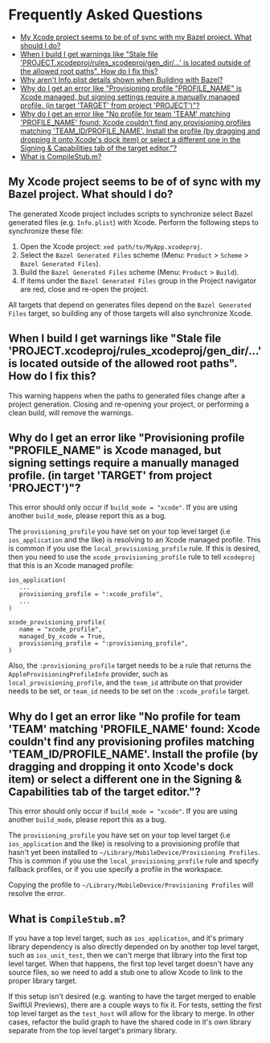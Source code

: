 # Frequently Asked Questions

<!--
The TOC for this document was generated using https://github.com/ekalinin/github-markdown-toc.go.

# Install gh-md-toc
brew install github-markdown-toc

# Generate TOC
gh-md-toc --hide-header --hide-footer --start-depth=1
-->
* [My Xcode project seems to be of of sync with my Bazel project\. What should I do?](#my-xcode-project-seems-to-be-of-of-sync-with-my-bazel-project-what-should-i-do)
* [When I build I get warnings like "Stale file 'PROJECT\.xcodeproj/rules\_xcodeproj/gen\_dir/\.\.\.' is located outside of the allowed root paths"\. How do I fix this?](#when-i-build-i-get-warnings-like-stale-file-projectxcodeprojrules_xcodeprojgen_dir-is-located-outside-of-the-allowed-root-paths-how-do-i-fix-this)
* [Why aren't Info\.plist details shown when Building with Bazel?](#why-arent-infoplist-details-shown-when-building-with-bazel)
* [Why do I get an error like "Provisioning profile "PROFILE\_NAME" is Xcode managed, but signing settings require a manually managed profile\. (in target 'TARGET' from project 'PROJECT')"?](#why-do-i-get-an-error-like-provisioning-profile-profile_name-is-xcode-managed-but-signing-settings-require-a-manually-managed-profile-in-target-target-from-project-project)
* [Why do I get an error like "No profile for team 'TEAM' matching 'PROFILE\_NAME' found: Xcode couldn't find any provisioning profiles matching 'TEAM\_ID/PROFILE\_NAME'\. Install the profile (by dragging and dropping it onto Xcode's dock item) or select a different one in the Signing &amp; Capabilities tab of the target editor\."?](#why-do-i-get-an-error-like-no-profile-for-team-team-matching-profile_name-found-xcode-couldnt-find-any-provisioning-profiles-matching-team_idprofile_name-install-the-profile-by-dragging-and-dropping-it-onto-xcodes-dock-item-or-select-a-different-one-in-the-signing--capabilities-tab-of-the-target-editor)
* [What is CompileStub\.m?](#what-is-compilestubm)

## My Xcode project seems to be of of sync with my Bazel project. What should I do?

The generated Xcode project includes scripts to synchronize select Bazel
generated files (e.g. `Info.plist`) with Xcode. Perform the following steps to
synchronize these file:

1. Open the Xcode project: `xed path/to/MyApp.xcodeproj`.
2. Select the `Bazel Generated Files` scheme (Menu: `Product` > `Scheme` >
   `Bazel Generated Files`).
3. Build the `Bazel Generated Files` scheme (Menu: `Product` > `Build`).
4. If items under the `Bazel Generated Files` group in the Project navigator are
   red, close and re-open the project.

All targets that depend on generates files depend on the `Bazel Generated Files`
target, so building any of those targets will also synchronize Xcode.

## When I build I get warnings like "Stale file 'PROJECT.xcodeproj/rules_xcodeproj/gen_dir/...' is located outside of the allowed root paths". How do I fix this?

This warning happens when the paths to generated files change after a project
generation. Closing and re-opening your project, or performing a clean build,
will remove the warnings.

## Why do I get an error like "Provisioning profile "PROFILE_NAME" is Xcode managed, but signing settings require a manually managed profile. (in target 'TARGET' from project 'PROJECT')"?

This error should only occur if `build_mode = "xcode"`. If you are using another
`build_mode`, please report this as a bug.

The `provisioning_profile` you have set on your top level target (i.e
`ios_application` and the like) is resolving to an Xcode managed profile. This
is common if you use the `local_provisioning_profile` rule. If this is desired,
then you need to use the `xcode_provisioning_profile` rule to tell `xcodeproj`
that this is an Xcode managed profile:

```starlark
ios_application(
   ...
   provisioning_profile = ":xcode_profile",
   ...
)

xcode_provisioning_profile(
   name = "xcode_profile",
   managed_by_xcode = True,
   provisioning_profile = ":provisioning_profile",
)
```

Also, the `:provisioning_profile` target needs to be a rule that returns the
`AppleProvisioningProfileInfo` provider, such as `local_provisioning_profile`,
and the `team_id` attribute on that provider needs to be set, or `team_id` needs
to be set on the `:xcode_profile` target.

## Why do I get an error like "No profile for team 'TEAM' matching 'PROFILE_NAME' found: Xcode couldn't find any provisioning profiles matching 'TEAM_ID/PROFILE_NAME'. Install the profile (by dragging and dropping it onto Xcode's dock item) or select a different one in the Signing & Capabilities tab of the target editor."?

This error should only occur if `build_mode = "xcode"`. If you are using another
`build_mode`, please report this as a bug.

The `provisioning_profile` you have set on your top level target (i.e
`ios_application` and the like) is resolving to a provisioning profile that
hasn't yet been installed to `~/Library/MobileDevice/Provisioning Profiles`.
This is common if you use the `local_provisioning_profile` rule and specify
fallback profiles, or if you use specify a profile in the workspace.

Copying the profile to `~/Library/MobileDevice/Provisioning Profiles` will
resolve the error.

## What is `CompileStub.m`?

If you have a top level target, such as `ios_application`, and it's primary
library dependency is also directly depended on by another top level target,
such as `ios_unit_test`, then we can't merge that library into the first top
level target. When that happens, the first top level target doesn't have any
source files, so we need to add a stub one to allow Xcode to link to the proper
library target.

If this setup isn't desired (e.g. wanting to have the target merged to enable
SwiftUI Previews), there are a couple ways to fix it. For tests, setting the
first top level target as the `test_host` will allow for the library to merge.
In other cases, refactor the build graph to have the shared code in it's own
library separate from the top level target's primary library.
